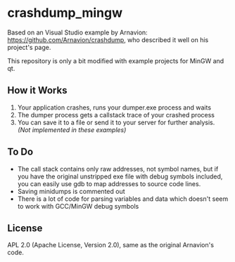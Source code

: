 # crashdump_mingw
Based on an Visual Studio example by Arnavion: https://github.com/Arnavion/crashdump, who described it well on his project's page.

This repository is only a bit modified with example projects for MinGW and qt.

## How it Works
1. Your application crashes, runs your dumper.exe process and waits
2. The dumper process gets a callstack trace of your crashed process
3. You can save it to a file or send it to your server for further analysis. _(Not implemented in these examples)_

## To Do
* The call stack contains only raw addresses, not symbol names,
  but if you have the original unstripped exe file with debug symbols included,
  you can easily use gdb to map addresses to source code lines.
* Saving minidumps is commented out
* There is a lot of code for parsing variables and data which doesn't seem to work with GCC/MinGW debug symbols

## License

APL 2.0 (Apache License, Version 2.0), same as the original Arnavion's code.

